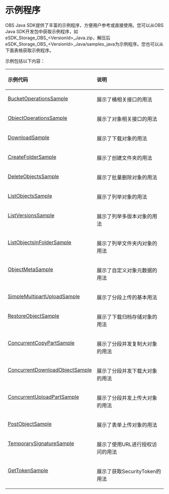 # 示例程序<a name="obs_21_0002"></a>

OBS Java SDK提供了丰富的示例程序，方便用户参考或直接使用。您可以从OBS Java SDK开发包中获取示例程序，如eSDK\_Storage\_OBS\_<VersionId\>\_Java.zip，解压后eSDK\_Storage\_OBS\_<VersionId\>\_Java/samples\_java为示例程序。您也可以从下面表格获取示例程序。

示例包括以下内容：

<a name="table4880141115215"></a>
<table><thead align="left"><tr id="row138819195212"><th class="cellrowborder" valign="top" width="50%" id="mcps1.1.3.1.1"><p id="p4881191185218"><a name="p4881191185218"></a><a name="p4881191185218"></a><strong id="b56387179524"><a name="b56387179524"></a><a name="b56387179524"></a>示例代码</strong></p>
</th>
<th class="cellrowborder" valign="top" width="50%" id="mcps1.1.3.1.2"><p id="p1488113165214"><a name="p1488113165214"></a><a name="p1488113165214"></a><strong id="b064016178524"><a name="b064016178524"></a><a name="b064016178524"></a>说明</strong></p>
</th>
</tr>
</thead>
<tbody><tr id="row58811718525"><td class="cellrowborder" valign="top" width="50%" headers="mcps1.1.3.1.1 "><p id="p166754095615"><a name="p166754095615"></a><a name="p166754095615"></a><a href="https://github.com/huaweicloud/huaweicloud-sdk-java-obs/blob/master/app/src/test/java/samples_java/BucketOperationsSample.java" target="_blank" rel="noopener noreferrer">BucketOperationsSample</a></p>
</td>
<td class="cellrowborder" valign="top" width="50%" headers="mcps1.1.3.1.2 "><p id="p1781115586529"><a name="p1781115586529"></a><a name="p1781115586529"></a>展示了桶相关接口的用法</p>
</td>
</tr>
<tr id="row158813135213"><td class="cellrowborder" valign="top" width="50%" headers="mcps1.1.3.1.1 "><p id="p76755218237"><a name="p76755218237"></a><a name="p76755218237"></a><a href="https://github.com/huaweicloud/huaweicloud-sdk-java-obs/blob/master/app/src/test/java/samples_java/ObjectOperationsSample.java" target="_blank" rel="noopener noreferrer">ObjectOperationsSample</a></p>
</td>
<td class="cellrowborder" valign="top" width="50%" headers="mcps1.1.3.1.2 "><p id="p1381155817527"><a name="p1381155817527"></a><a name="p1381155817527"></a>展示了对象相关接口的用法</p>
</td>
</tr>
<tr id="row20881617521"><td class="cellrowborder" valign="top" width="50%" headers="mcps1.1.3.1.1 "><p id="p10180152710239"><a name="p10180152710239"></a><a name="p10180152710239"></a><a href="https://github.com/huaweicloud/huaweicloud-sdk-java-obs/blob/master/app/src/test/java/samples_java/DownloadSample.java" target="_blank" rel="noopener noreferrer">DownloadSample</a></p>
</td>
<td class="cellrowborder" valign="top" width="50%" headers="mcps1.1.3.1.2 "><p id="p118128582522"><a name="p118128582522"></a><a name="p118128582522"></a>展示了下载对象的用法</p>
</td>
</tr>
<tr id="row2088141185214"><td class="cellrowborder" valign="top" width="50%" headers="mcps1.1.3.1.1 "><p id="p14180727112318"><a name="p14180727112318"></a><a name="p14180727112318"></a><a href="https://github.com/huaweicloud/huaweicloud-sdk-java-obs/blob/master/app/src/test/java/samples_java/CreateFolderSample.java" target="_blank" rel="noopener noreferrer">CreateFolderSample</a></p>
</td>
<td class="cellrowborder" valign="top" width="50%" headers="mcps1.1.3.1.2 "><p id="p581275825218"><a name="p581275825218"></a><a name="p581275825218"></a>展示了创建文件夹的用法</p>
</td>
</tr>
<tr id="row1788117111527"><td class="cellrowborder" valign="top" width="50%" headers="mcps1.1.3.1.1 "><p id="p5178132712316"><a name="p5178132712316"></a><a name="p5178132712316"></a><a href="https://github.com/huaweicloud/huaweicloud-sdk-java-obs/blob/master/app/src/test/java/samples_java/DeleteObjectsSample.java" target="_blank" rel="noopener noreferrer">DeleteObjectsSample</a></p>
</td>
<td class="cellrowborder" valign="top" width="50%" headers="mcps1.1.3.1.2 "><p id="p98121158165215"><a name="p98121158165215"></a><a name="p98121158165215"></a>展示了批量删除对象的用法</p>
</td>
</tr>
<tr id="row178817135219"><td class="cellrowborder" valign="top" width="50%" headers="mcps1.1.3.1.1 "><p id="p01761273230"><a name="p01761273230"></a><a name="p01761273230"></a><a href="https://github.com/huaweicloud/huaweicloud-sdk-java-obs/blob/master/app/src/test/java/samples_java/ListObjectsSample.java" target="_blank" rel="noopener noreferrer">ListObjectsSample</a></p>
</td>
<td class="cellrowborder" valign="top" width="50%" headers="mcps1.1.3.1.2 "><p id="p381225865216"><a name="p381225865216"></a><a name="p381225865216"></a>展示了列举对象的用法</p>
</td>
</tr>
<tr id="row158813145211"><td class="cellrowborder" valign="top" width="50%" headers="mcps1.1.3.1.1 "><p id="p6174142772319"><a name="p6174142772319"></a><a name="p6174142772319"></a><a href="https://github.com/huaweicloud/huaweicloud-sdk-java-obs/blob/master/app/src/test/java/samples_java/ListVersionsSample.java" target="_blank" rel="noopener noreferrer">ListVersionsSample</a></p>
</td>
<td class="cellrowborder" valign="top" width="50%" headers="mcps1.1.3.1.2 "><p id="p168121158165211"><a name="p168121158165211"></a><a name="p168121158165211"></a>展示了列举多版本对象的用法</p>
</td>
</tr>
<tr id="row9160124265215"><td class="cellrowborder" valign="top" width="50%" headers="mcps1.1.3.1.1 "><p id="p2173182732311"><a name="p2173182732311"></a><a name="p2173182732311"></a><a href="https://github.com/huaweicloud/huaweicloud-sdk-java-obs/blob/master/app/src/test/java/samples_java/ListObjectsInFolderSample.java" target="_blank" rel="noopener noreferrer">ListObjectsInFolderSample</a></p>
</td>
<td class="cellrowborder" valign="top" width="50%" headers="mcps1.1.3.1.2 "><p id="p1581215581526"><a name="p1581215581526"></a><a name="p1581215581526"></a>展示了列举文件夹内对象的用法</p>
</td>
</tr>
<tr id="row53094316525"><td class="cellrowborder" valign="top" width="50%" headers="mcps1.1.3.1.1 "><p id="p21711527192312"><a name="p21711527192312"></a><a name="p21711527192312"></a><a href="https://github.com/huaweicloud/huaweicloud-sdk-java-obs/blob/master/app/src/test/java/samples_java/ObjectMetaSample.java" target="_blank" rel="noopener noreferrer">ObjectMetaSample</a></p>
</td>
<td class="cellrowborder" valign="top" width="50%" headers="mcps1.1.3.1.2 "><p id="p98129589525"><a name="p98129589525"></a><a name="p98129589525"></a>展示了自定义对象元数据的用法</p>
</td>
</tr>
<tr id="row1863184355217"><td class="cellrowborder" valign="top" width="50%" headers="mcps1.1.3.1.1 "><p id="p1817092752312"><a name="p1817092752312"></a><a name="p1817092752312"></a><a href="https://github.com/huaweicloud/huaweicloud-sdk-java-obs/blob/master/app/src/test/java/samples_java/SimpleMultipartUploadSample.java" target="_blank" rel="noopener noreferrer">SimpleMultipartUploadSample</a></p>
</td>
<td class="cellrowborder" valign="top" width="50%" headers="mcps1.1.3.1.2 "><p id="p13813175811523"><a name="p13813175811523"></a><a name="p13813175811523"></a>展示了分段上传的基本用法</p>
</td>
</tr>
<tr id="row1467184420528"><td class="cellrowborder" valign="top" width="50%" headers="mcps1.1.3.1.1 "><p id="p13651540205620"><a name="p13651540205620"></a><a name="p13651540205620"></a><a href="https://github.com/huaweicloud/huaweicloud-sdk-java-obs/blob/master/app/src/test/java/samples_java/RestoreObjectSample.java" target="_blank" rel="noopener noreferrer">RestoreObjectSample</a></p>
</td>
<td class="cellrowborder" valign="top" width="50%" headers="mcps1.1.3.1.2 "><p id="p18813145815210"><a name="p18813145815210"></a><a name="p18813145815210"></a>展示了下载归档存储对象的用法</p>
</td>
</tr>
<tr id="row129019465525"><td class="cellrowborder" valign="top" width="50%" headers="mcps1.1.3.1.1 "><p id="p5167102772318"><a name="p5167102772318"></a><a name="p5167102772318"></a><a href="https://github.com/huaweicloud/huaweicloud-sdk-java-obs/blob/master/app/src/test/java/samples_java/ConcurrentCopyPartSample.java" target="_blank" rel="noopener noreferrer">ConcurrentCopyPartSample</a></p>
</td>
<td class="cellrowborder" valign="top" width="50%" headers="mcps1.1.3.1.2 "><p id="p08131258205211"><a name="p08131258205211"></a><a name="p08131258205211"></a>展示了分段并发复制大对象的用法</p>
</td>
</tr>
<tr id="row713874710526"><td class="cellrowborder" valign="top" width="50%" headers="mcps1.1.3.1.1 "><p id="p875182933813"><a name="p875182933813"></a><a name="p875182933813"></a><a href="https://github.com/huaweicloud/huaweicloud-sdk-java-obs/blob/master/app/src/test/java/samples_java/ConcurrentDownloadObjectSample.java" target="_blank" rel="noopener noreferrer">ConcurrentDownloadObjectSample</a></p>
</td>
<td class="cellrowborder" valign="top" width="50%" headers="mcps1.1.3.1.2 "><p id="p18813105845220"><a name="p18813105845220"></a><a name="p18813105845220"></a>展示了分段并发下载大对象的用法</p>
</td>
</tr>
<tr id="row15874164705212"><td class="cellrowborder" valign="top" width="50%" headers="mcps1.1.3.1.1 "><p id="p757113104918"><a name="p757113104918"></a><a name="p757113104918"></a><a href="https://github.com/huaweicloud/huaweicloud-sdk-java-obs/blob/master/app/src/test/java/samples_java/ConcurrentUploadPartSample.java" target="_blank" rel="noopener noreferrer">ConcurrentUploadPartSample</a></p>
</td>
<td class="cellrowborder" valign="top" width="50%" headers="mcps1.1.3.1.2 "><p id="p168136584525"><a name="p168136584525"></a><a name="p168136584525"></a>展示了分段并发上传大对象的用法</p>
</td>
</tr>
<tr id="row1521864915529"><td class="cellrowborder" valign="top" width="50%" headers="mcps1.1.3.1.1 "><p id="p84123114912"><a name="p84123114912"></a><a name="p84123114912"></a><a href="https://github.com/huaweicloud/huaweicloud-sdk-java-obs/blob/master/app/src/test/java/samples_java/PostObjectSample.java" target="_blank" rel="noopener noreferrer">PostObjectSample</a></p>
</td>
<td class="cellrowborder" valign="top" width="50%" headers="mcps1.1.3.1.2 "><p id="p1281365845217"><a name="p1281365845217"></a><a name="p1281365845217"></a>展示了表单上传对象的用法</p>
</td>
</tr>
<tr id="row179185020522"><td class="cellrowborder" valign="top" width="50%" headers="mcps1.1.3.1.1 "><p id="p923922312358"><a name="p923922312358"></a><a name="p923922312358"></a><a href="https://github.com/huaweicloud/huaweicloud-sdk-java-obs/blob/master/app/src/test/java/samples_java/TemporarySignatureSample.java" target="_blank" rel="noopener noreferrer">TemporarySignatureSample</a></p>
</td>
<td class="cellrowborder" valign="top" width="50%" headers="mcps1.1.3.1.2 "><p id="p12813125816529"><a name="p12813125816529"></a><a name="p12813125816529"></a>展示了使用URL进行授权访问的用法</p>
</td>
</tr>
<tr id="row1321414719189"><td class="cellrowborder" valign="top" width="50%" headers="mcps1.1.3.1.1 "><p id="p4214173183"><a name="p4214173183"></a><a name="p4214173183"></a><a href="https://github.com/huaweicloud/huaweicloud-sdk-java-obs/blob/master/app/src/test/java/samples_java/GetTokenSample.java" target="_blank" rel="noopener noreferrer">GetTokenSample</a></p>
</td>
<td class="cellrowborder" valign="top" width="50%" headers="mcps1.1.3.1.2 "><p id="p821420719187"><a name="p821420719187"></a><a name="p821420719187"></a>展示了获取SecurityToken的用法</p>
</td>
</tr>
</tbody>
</table>

